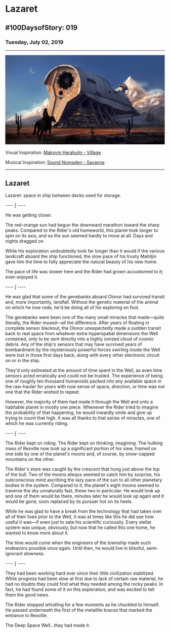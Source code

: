 # Lazaret

## #100DaysofStory: 019

### Tuesday, July 02, 2019

---

![Lazaret Visual Inspiration by Maksym Harahulin](lazaret.jpg)

Visual Inspiration: [Maksym Harahulin - Village](https://www.artstation.com/artwork/kQNPA)

Musical Inspiration: [Sound Nomaden - Savanna](https://open.spotify.com/track/1lg75QqjuIhvT3rqD4Ml2r)

---

## Lazaret

Lazaret: space in ship between decks used for storage.

---- ∫ ----

He was getting closer.

The red-orange sun had begun the downward marathon toward the sharp peaks. Compared to the Rider's old homeworld, this planet took longer to spin on its axis, and so the sun seemed hardly to move at all. Days and nights dragged on

While his exploration undoubtedly took far longer than it would if the various landcraft aboard the ship functioned, the slow pace of his trusty Mahlljin gave him the time to fully appreciate the natural beauty of his new home.

The pace of life was slower here and the Rider had grown accustomed to it; even enjoyed it. 

---- ∫ ----

He was glad that some of the genebanks aboard Olonor had survived transit and, more importantly, landfall. Without the genetic material of the animal on which he now rode, he'd be doing all of his exploring on foot.

The genebanks were been one of the many small miracles that made—quite literally, the Rider mused—all the difference. After years of floating in complete sensor blackout, the Olonor unexpectedly made a sudden transit back to real space from whatever extra-hyperspatial dimensions the Well contained, only to be sent directly into a highly ionized cloud of cosmic debris. Any of the ship's sensors that may have survived years of bombardment by the mysteriously powerful forces swirling inside the Well were lost in those first days back, along with every other electronic circuit on or in the ship.

They'd only estimated at the amount of time spent in the Well, as even time sensors acted erratically and could not be trusted. The experience of being one of roughly ten thousand humanoids packed into any available space in the raw-hauler for years with now sense of space, direction, or time was not one that the Rider wished to repeat.

However, the majority of them had made it through the Well and onto a habitable planet in mostly one piece. Whenever the Rider tried to imagine the probability of that happening, he would inwardly smile and give up trying to count that high. It was all thanks to that series of miracles, one of which he was currently riding.

---- ∫ ----

The Rider kept on riding. The Rider kept on thinking; imagining. The hulking mass of Rexville now took up a significant portion of his view, framed on one side by one of the planet's moons and, of course, by snow-capped mountains on the other.

The Rider's stare was caught by the crescent that hung just above the top of the hull. Two of the moons always seemed to catch him by surprise, his subconscious mind ascribing the lazy pace of the sun to all other planetary bodies in the system. Compared to it, the planet's eight moons seemed to traverse the sky unnaturally fast, these two in particular. He would look up and one of them would be there, minutes later he would look up again and it would be gone, soon replaced by its pursuer hot on its heels.

While he was glad to have a break from the technology that had taken over all of their lives prior to the Well, it was at times like this he did see how useful it was—if even just to sate his scientific curiousity. Every stellar system was unique, obviously, but now that he called this one home, he wanted to know more about it.

The time would come when the engineers of the township made such endeavors possible once again. Until then, he would live in blissful, semi-ignorant slowness.

---- ∫ ----

They had been working hard ever since their little civilization stabilized. While progress had been slow at first due to lack of certain raw material, he had no doubts they could find what they needed among the rocky peaks. In fact, he had found some of it on this exploration, and was excited to tell them the good news.

The Rider stopped whistling for a few moments as he chuckled to himself. He passed underneath the first of the metallite braces that marked the entrance to Rexville.

The Deep Space Well...they had made it.
